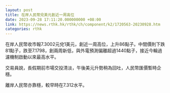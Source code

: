 ```yaml
---
layout: post
title: 在岸人民幣兌美元創近一周高位
date: 2023-09-28 17:11:20.000000000 +08:00
link: https://news.rthk.hk/rthk/ch/component/k2/1720563-20230928.htm
categories: rthk
---
```


在岸人民幣收市報7.3002元兌1美元，創近一周高位，上升86點子。中間價則下跌81點子，跌至7.1798，創兩周新低，與外電預測偏離超過1440點子，接近今輪過濾機制啟動以來最高水平。

交易員說，長假期前市場交投清淡，午後美元升勢稍為回吐，人民幣匯價暫時企穩。

離岸人民幣亦靠穩，較早時在7.312水平。
